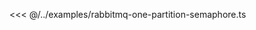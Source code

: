 <<< @/../examples/rabbitmq-one-partition-semaphore.ts

<!-- The type is a simple wrapper to ensure the structure's correctness. It defines:

- **type** - event type name,
- **data** - represents the business data the event contains. It has to be a record structure; primitives are not allowed,
- **metadata** - represents the generic data event contains. It can represent telemetry, user id, tenant id, timestamps and other information that can be useful for running infrastructure. It has to be a record structure; primitives are not allowed. -->

<!-- See more context in [getting started guide](./getting-started.md#events)

<<< @./../packages/emmett/src/typing/event.ts -->
